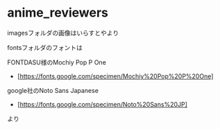 # anime_reviewers

imagesフォルダの画像はいらすとやより

fontsフォルダのフォントは

FONTDASU様のMochiy Pop P One
 - [https://fonts.google.com/specimen/Mochiy%20Pop%20P%20One]

google社のNoto Sans Japanese
 - [https://fonts.google.com/specimen/Noto%20Sans%20JP]

 より